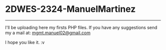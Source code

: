 # 2DWES-2324-ManuelMartinez
---
I'll be uploading here my firsts PHP files.
If you have any suggestions send my a mail at:
  mgmt.manuel02@gmail.com

I hope you like it. :v

